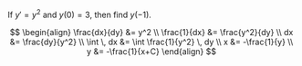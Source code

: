 If $y' = y^2$ and $y(0) = 3$, then find $y(-1)$.

$$
\begin{align}
\frac{dx}{dy} &= y^2 \\
\frac{1}{dx} &= \frac{y^2}{dy} \\
dx &= \frac{dy}{y^2} \\
\int \, dx &= \int \frac{1}{y^2} \, dy  \\
x &= -\frac{1}{y}  \\
y &= -\frac{1}{x+C}
\end{align}
$$